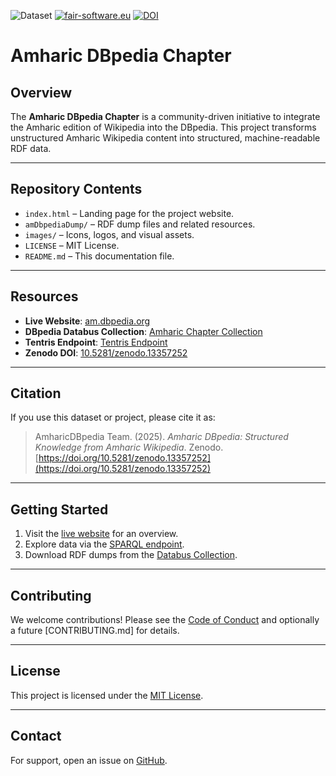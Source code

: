 ![Dataset](https://img.shields.io/badge/Amharic--DBpedia-1.0.0-blue)
[![fair-software.eu](https://img.shields.io/badge/fair--software.eu-%E2%97%8F%E2%97%8F%E2%97%8F%E2%97%8F%E2%97%8F-brightgreen)](https://fair-software.eu)
[![DOI](https://zenodo.org/badge/DOI/10.5281/zenodo.13357252.svg)](https://doi.org/10.5281/zenodo.13357252)

#  Amharic DBpedia Chapter


##  Overview

The **Amharic DBpedia Chapter** is a community-driven initiative to integrate the Amharic edition of Wikipedia into the DBpedia. This project transforms unstructured Amharic Wikipedia content into structured, machine-readable RDF data.

---

## Repository Contents

- `index.html` – Landing page for the project website.
- `amDbpediaDump/` – RDF dump files and related resources.
- `images/` – Icons, logos, and visual assets.
- `LICENSE` – MIT License.
- `README.md` – This documentation file.

---

## Resources

- **Live Website**: [am.dbpedia.org](https://am.dbpedia.org)
- **DBpedia Databus Collection**: [Amharic Chapter Collection](https://databus.dbpedia.org/purplebee/collections/am_chapter/)
- **Tentris Endpoint**: [Tentris Endpoint](https://am.dbpedia.data.dice-research.org/ui)
- **Zenodo DOI**: [10.5281/zenodo.13357252](https://doi.org/10.5281/zenodo.13357252)

---

## Citation

If you use this dataset or project, please cite it as:

> AmharicDBpedia Team. (2025). *Amharic DBpedia: Structured Knowledge from Amharic Wikipedia*. Zenodo. [https://doi.org/10.5281/zenodo.13357252](https://doi.org/10.5281/zenodo.13357252)

---

## Getting Started

1. Visit the [live website](https://am.dbpedia.org) for an overview.
2. Explore data via the [SPARQL endpoint](https://am.dbpedia.org/sparql).
3. Download RDF dumps from the [Databus Collection](https://databus.dbpedia.org/purplebee/collections/am_chapter/).

---

## Contributing

We welcome contributions! Please see the [Code of Conduct](CODE_OF_CONDUCT.md) and optionally a future [CONTRIBUTING.md] for details.

---

## License

This project is licensed under the [MIT License](LICENSE).

---

## Contact

For support, open an issue on [GitHub](https://github.com/AmharicDBpedia/AmharicDBpedia.github.io/issues).
